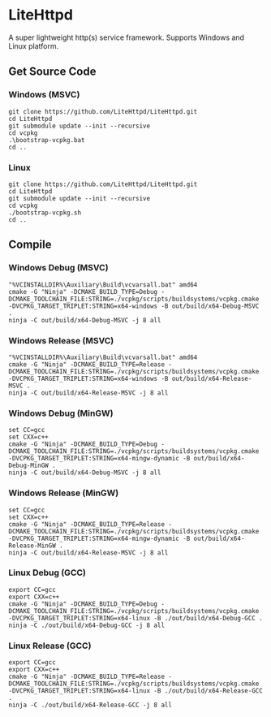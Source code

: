 ﻿# LiteHttpd
A super lightweight http(s) service framework. Supports Windows and Linux platform. 

## Get Source Code
### Windows (MSVC)
```
git clone https://github.com/LiteHttpd/LiteHttpd.git
cd LiteHttpd
git submodule update --init --recursive
cd vcpkg
.\bootstrap-vcpkg.bat
cd ..
```

### Linux
```
git clone https://github.com/LiteHttpd/LiteHttpd.git
cd LiteHttpd
git submodule update --init --recursive
cd vcpkg
./bootstrap-vcpkg.sh
cd ..
```

## Compile
### Windows Debug (MSVC)
```
"%VCINSTALLDIR%\Auxiliary\Build\vcvarsall.bat" amd64
cmake -G "Ninja" -DCMAKE_BUILD_TYPE=Debug -DCMAKE_TOOLCHAIN_FILE:STRING=./vcpkg/scripts/buildsystems/vcpkg.cmake -DVCPKG_TARGET_TRIPLET:STRING=x64-windows -B out/build/x64-Debug-MSVC .
ninja -C out/build/x64-Debug-MSVC -j 8 all
```

### Windows Release (MSVC)
```
"%VCINSTALLDIR%\Auxiliary\Build\vcvarsall.bat" amd64
cmake -G "Ninja" -DCMAKE_BUILD_TYPE=Release -DCMAKE_TOOLCHAIN_FILE:STRING=./vcpkg/scripts/buildsystems/vcpkg.cmake -DVCPKG_TARGET_TRIPLET:STRING=x64-windows -B out/build/x64-Release-MSVC .
ninja -C out/build/x64-Release-MSVC -j 8 all
```

### Windows Debug (MinGW)
```
set CC=gcc
set CXX=c++
cmake -G "Ninja" -DCMAKE_BUILD_TYPE=Debug -DCMAKE_TOOLCHAIN_FILE:STRING=./vcpkg/scripts/buildsystems/vcpkg.cmake -DVCPKG_TARGET_TRIPLET:STRING=x64-mingw-dynamic -B out/build/x64-Debug-MinGW .
ninja -C out/build/x64-Debug-MSVC -j 8 all
```

### Windows Release (MinGW)
```
set CC=gcc
set CXX=c++
cmake -G "Ninja" -DCMAKE_BUILD_TYPE=Release -DCMAKE_TOOLCHAIN_FILE:STRING=./vcpkg/scripts/buildsystems/vcpkg.cmake -DVCPKG_TARGET_TRIPLET:STRING=x64-mingw-dynamic -B out/build/x64-Release-MinGW .
ninja -C out/build/x64-Release-MSVC -j 8 all
```

### Linux Debug (GCC)
```
export CC=gcc
export CXX=c++
cmake -G "Ninja" -DCMAKE_BUILD_TYPE=Debug -DCMAKE_TOOLCHAIN_FILE:STRING=./vcpkg/scripts/buildsystems/vcpkg.cmake -DVCPKG_TARGET_TRIPLET:STRING=x64-linux -B ./out/build/x64-Debug-GCC .
ninja -C ./out/build/x64-Debug-GCC -j 8 all
```

### Linux Release (GCC)
```
export CC=gcc
export CXX=c++
cmake -G "Ninja" -DCMAKE_BUILD_TYPE=Release -DCMAKE_TOOLCHAIN_FILE:STRING=./vcpkg/scripts/buildsystems/vcpkg.cmake -DVCPKG_TARGET_TRIPLET:STRING=x64-linux -B ./out/build/x64-Release-GCC .
ninja -C ./out/build/x64-Release-GCC -j 8 all
```
